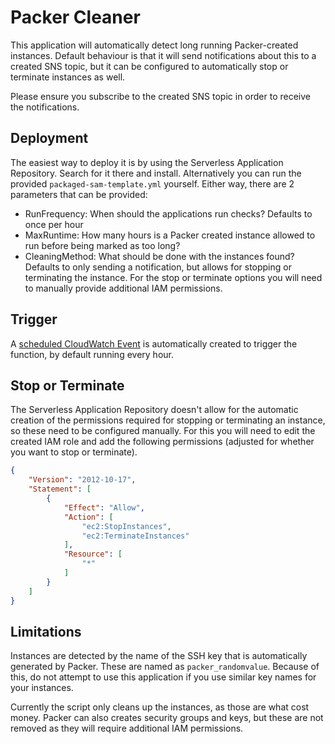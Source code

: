 # Packer Cleaner

This application will automatically detect long running Packer-created instances. Default behaviour is that it will send notifications about this to a created SNS topic, but it can be configured to automatically stop or terminate instances as well.

Please ensure you subscribe to the created SNS topic in order to receive the notifications.

## Deployment

The easiest way to deploy it is by using the Serverless Application Repository. Search for it there and install. Alternatively you can run the provided `packaged-sam-template.yml` yourself. Either way, there are 2 parameters that can be provided:

*   RunFrequency: When should the applications run checks? Defaults to once per hour
*   MaxRuntime: How many hours is a Packer created instance allowed to run before being marked as too long?
*   CleaningMethod: What should be done with the instances found? Defaults to only sending a notification, but allows for stopping or terminating the instance. For the stop or terminate options you will need to manually provide additional IAM permissions.

## Trigger

A [scheduled CloudWatch Event](https://docs.aws.amazon.com/lambda/latest/dg/tutorial-scheduled-events-schedule-expressions.html) is automatically created to trigger the function, by default running every hour.

## Stop or Terminate

The Serverless Application Repository doesn't allow for the automatic creation of the permissions required for stopping or terminating an instance, so these need to be configured manually. For this you will need to edit the created IAM role and add the following permissions (adjusted for whether you want to stop or terminate).

```json
{
    "Version": "2012-10-17",
    "Statement": [
        {
            "Effect": "Allow",
            "Action": [
                "ec2:StopInstances",
                "ec2:TerminateInstances"
            ],
            "Resource": [
                "*"
            ]
        }
    ]
}
```

## Limitations

Instances are detected by the name of the SSH key that is automatically generated by Packer. These are named as `packer_randomvalue`. Because of this, do not attempt to use this application if you use similar key names for your instances.

Currently the script only cleans up the instances, as those are what cost money. Packer can also creates security groups and keys, but these are not removed as they will require additional IAM permissions.

